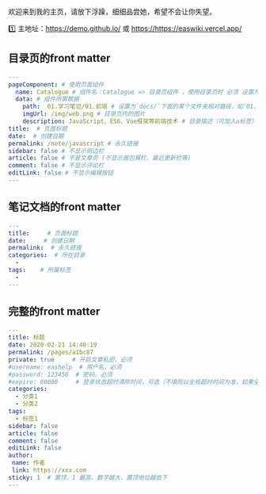 欢迎来到我的主页，请放下浮躁，细细品尝她，希望不会让你失望。

1️⃣ 主地址：<https://demo.github.io/>  或 <https://https://easwiki.vercel.app/> 

## 目录页的front matter

``` yml
---
pageComponent: # 使用页面组件
  name: Catalogue # 组件名：Catalogue => 目录页组件 ，使用目录页时 必须 设置为Catalogue
  data: # 组件所需数据
    path:  01.学习笔记/01.前端 # 设置为`docs/`下面的某个文件夹相对路径，如‘01.学习笔记/01.前端’ 或 ’01.学习笔记‘ (有序号的要带序号)
    imgUrl: /img/web.png # 目录页内的图片
    description: JavaScript、ES6、Vue框架等前端技术 # 目录描述（可加入a标签）
title:  # 页面标题
date:  # 创建日期
permalink: /note/javascript # 永久链接
sidebar: false # 不显示侧边栏
article: false # 不是文章页 (不显示面包屑栏、最近更新栏等)
comment: false # 不显示评论栏
editLink: false # 不显示编辑按钮
---
```

## 笔记文档的front matter

```yml
---
title:     # 页面标题
date:     # 创建日期
permalink:  # 永久链接
categories:  # 所在目录
  - 
tags:    # 所属标签
  - 
---
```

## 完整的front matter 

```yml
---
title: 标题
date: 2020-02-21 14:40:19
permalink: /pages/a1bc87
private: true     # 开启文章私密，必须
#username: eashelp  # 用户名，必须
#password: 123456  # 密码，必须
#expire: 60000     # 登录状态超时清除时间，可选（不填则以全局超时时间为准，如果全局没有设置，则默认是一天）
categories:
  - 分类1
  - 分类2
tags:
  - 标签1
sidebar: false
article: false
comment: false
editLink: false
author:
 name: 作者
 link: https://xxx.com
sticky: 1  # 置顶，1 最高，数字越大，置顶地位越低下
---
```





